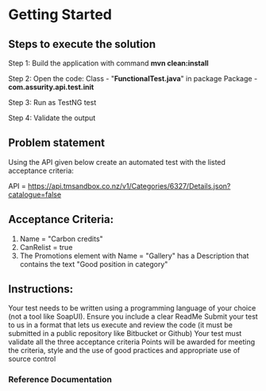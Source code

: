 # Getting Started
## **Steps to execute the solution**

Step 1: Build the application with command **mvn clean:install**

Step 2: Open the code: 
	Class		- "**FunctionalTest.java**" in package 
	Package		-  **com.assurity.api.test.init**

Step 3: Run as TestNG test

Step 4: Validate the output

## **Problem statement**

Using the API given below create an automated test with the listed acceptance criteria:


API = https://api.tmsandbox.co.nz/v1/Categories/6327/Details.json?catalogue=false

 

## **Acceptance Criteria:**

1. Name = "Carbon credits"
2. CanRelist = true
3. The Promotions element with Name = "Gallery" has a Description that contains the text "Good position in category"

## **Instructions:**

Your test needs to be written using a programming language of your choice (not a tool like SoapUI). Ensure you include a clear ReadMe
Submit your test to us in a format that lets us execute and review the code (it must be submitted in a public repository like Bitbucket or Github)
Your test must validate all the three acceptance criteria
Points will be awarded for meeting the criteria, style and the use of good practices and appropriate use of source control


### Reference Documentation